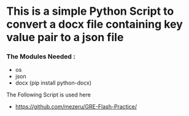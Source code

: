 # This is a simple Python Script to convert a docx file containing key value pair to a json file

### The Modules Needed :
- os
- json
- docx (pip install python-docx)

The Following Script is used here  
- https://github.com/mezeru/GRE-Flash-Practice/
